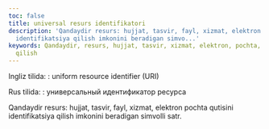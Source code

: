 ```yaml
---
toc: false
title: universal resurs identifikatori
description: 'Qandaydir resurs: hujjat, tasvir, fayl, xizmat, elektron pochta qutisini
  identifikatsiya qilish imkonini beradigan simvo...'
keywords: Qandaydir, resurs, hujjat, tasvir, xizmat, elektron, pochta, qutisini, identifikatsiya,
  qilish
---
```


Ingliz tilida:
:   uniform resource identifier (URI)

Rus tilida:
:   универсальный идентификатор ресурса

Qandaydir resurs: hujjat, tasvir, fayl, xizmat, elektron pochta qutisini identifikatsiya qilish imkonini beradigan simvolli satr.